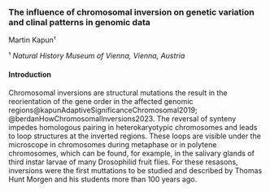### The influence of chromosomal inversion on genetic variation and clinal patterns in genomic data

Martin Kapun¹

¹ *Natural History Museum of Vienna, Vienna, Austria*

#### Introduction 

Chromosomal inversions are structural mutations the result in the reorientation of the gene order in the affected genomic regions@kapunAdaptiveSignificanceChromosomal2019; @berdanHowChromosomalInversions2023. The reversal of synteny impedes homologous pairing in heterokaryotypic chromosomes and leads to loop structures at the inverted regions. These loops are visible under the microscope in chromosomes during metaphase or in polytene chromosomes, which can be found, for example, in the salivary glands of third instar larvae of many Drosophilid fruit flies. For these resasons, inversions were the first muttations to be studied and described by Thomas Hunt Morgen and his students more than 100 years ago. 